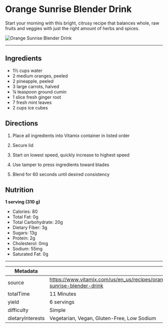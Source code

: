 # Orange Sunrise Blender Drink

Start your morning with this bright, citrusy recipe that balances whole, raw fruits and veggies with just the right amount of herbs and spices.

![Orange Sunrise Blender Drink](https://www.vitamix.com/content/dam/vitamix/migration/media/other/images/s/sunrise-drink-470-x450.jpg)

---

## Ingredients

- 1½ cups water
- 2 medium oranges, peeled
- 2 pineapple, peeled
- 3 large carrots, halved
- ¼ teaspoon ground cumin
- 1 slice fresh ginger root
- 7 fresh mint leaves
- 2 cups ice cubes

## Directions

1. Place all ingredients into Vitamix container in listed order

2. Secure lid

3. Start on lowest speed, quickly increase to highest speed

4. Use tamper to press ingredients toward blades

5. Blend for 60 seconds until desired consistency

## Nutrition

**1 serving (310 g)**

- Calories: 80
- Total Fat: 0g
- Total Carbohydrate: 20g
- Dietary Fiber: 3g
- Sugars: 13g
- Protein: 2g
- Cholesterol: 0mg
- Sodium: 55mg
- Saturated Fat: 0g

---

| Metadata |  |
| --- | --- |
| source | https://www.vitamix.com/us/en_us/recipes/orange-sunrise-blender-drink |
| totalTime | 11 Minutes |
| yield | 6 servings |
| difficulty | Simple |
| dietaryInterests | Vegetarian, Vegan, Gluten-Free, Low Sodium |
